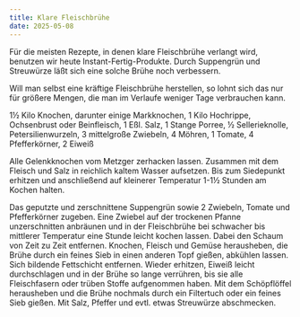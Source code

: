 ```yaml
---
title: Klare Fleischbrühe
date: 2025-05-08
---
```


Für die meisten Rezepte, in denen klare Fleischbrühe verlangt wird, benutzen wir heute Instant-Fertig-Produkte. Durch Suppengrün und Streuwürze läßt sich eine solche Brühe noch verbessern.

Will man selbst eine kräftige Fleischbrühe herstellen, so lohnt sich das nur für größere Mengen, die man im Verlaufe weniger Tage verbrauchen kann.

1½ Kilo Knochen, darunter einige Markknochen, 1 Kilo Hochrippe, Ochsenbrust oder Beinfleisch, 1 Eßl. Salz, 1 Stange Porree, ½ Sellerieknolle, Petersilienwurzeln, 3 mittelgroße Zwiebeln, 4 Möhren, 1 Tomate, 4 Pfefferkörner, 2 Eiweiß

Alle Gelenkknochen vom Metzger zerhacken lassen. Zusammen mit dem Fleisch und Salz in reichlich kaltem Wasser aufsetzen. Bis zum Siedepunkt erhitzen und anschließend auf kleinerer Temperatur 1-1½ Stunden am Kochen halten.

Das geputzte und zerschnittene Suppengrün sowie 2 Zwiebeln, Tomate und Pfefferkörner zugeben. Eine Zwiebel auf der trockenen Pfanne unzerschnitten anbräunen und in der Fleischbrühe bei schwacher bis mittlerer Temperatur eine Stunde leicht kochen lassen. Dabei den Schaum von Zeit zu Zeit entfernen. Knochen, Fleisch und Gemüse herausheben, die Brühe durch ein feines Sieb in einen anderen Topf gießen, abkühlen lassen. Sich bildende Fettschicht entfernen. Wieder erhitzen, Eiweiß leicht durchschlagen und in der Brühe so lange verrühren, bis sie alle Fleischfasern oder trüben Stoffe aufgenommen haben. Mit dem Schöpflöffel herausheben und die Brühe nochmals durch ein Filtertuch oder ein feines Sieb gießen. Mit Salz, Pfeffer und evtl. etwas Streuwürze abschmecken.
